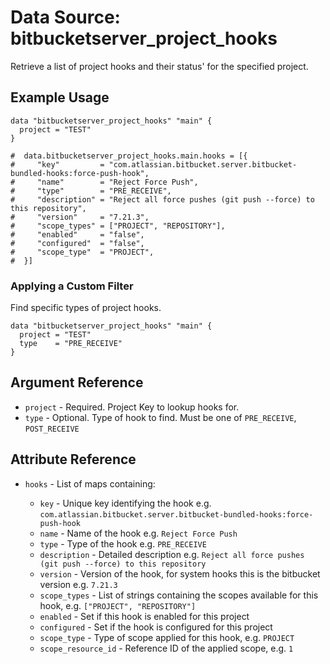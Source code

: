 # Data Source: bitbucketserver_project_hooks

Retrieve a list of project hooks and their status' for the specified project.

## Example Usage

```hcl
data "bitbucketserver_project_hooks" "main" {
  project = "TEST"
}

#  data.bitbucketserver_project_hooks.main.hooks = [{
#     "key"         = "com.atlassian.bitbucket.server.bitbucket-bundled-hooks:force-push-hook",
#     "name"        = "Reject Force Push",
#     "type"        = "PRE_RECEIVE",
#     "description" = "Reject all force pushes (git push --force) to this repository",
#     "version"     = "7.21.3",
#     "scope_types" = ["PROJECT", "REPOSITORY"],
#     "enabled"     = "false",
#     "configured"  = "false",
#     "scope_type"  = "PROJECT",
#  }]
```

### Applying a Custom Filter

Find specific types of project hooks.

```hcl
data "bitbucketserver_project_hooks" "main" {
  project = "TEST"
  type    = "PRE_RECEIVE"
}
```

## Argument Reference

* `project` - Required. Project Key to lookup hooks for.
* `type` - Optional. Type of hook to find. Must be one of `PRE_RECEIVE`, `POST_RECEIVE`

## Attribute Reference

* `hooks` - List of maps containing:

    * `key` - Unique key identifying the hook e.g. `com.atlassian.bitbucket.server.bitbucket-bundled-hooks:force-push-hook`
    * `name` - Name of the hook e.g. `Reject Force Push`
    * `type` - Type of the hook e.g. `PRE_RECEIVE`
    * `description` - Detailed description e.g. `Reject all force pushes (git push --force) to this repository`
    * `version` - Version of the hook, for system hooks this is the bitbucket version e.g. `7.21.3`
    * `scope_types` - List of strings containing the scopes available for this hook, e.g. `["PROJECT", "REPOSITORY"]`
    * `enabled` - Set if this hook is enabled for this project
    * `configured` - Set if the hook is configured for this project
    * `scope_type` - Type of scope applied for this hook, e.g. `PROJECT`
    * `scope_resource_id` - Reference ID of the applied scope, e.g. `1`
